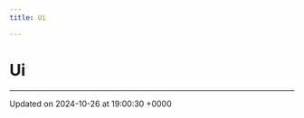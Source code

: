 ```yaml
---
title: Ui

---
```


# Ui








-------------------------------

Updated on 2024-10-26 at 19:00:30 +0000